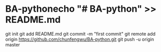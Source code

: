 # BA-pythonecho "# BA-python" >> README.md
git init
git add README.md
git commit -m "first commit"
git remote add origin https://github.com/chunfengwu/BA-python.git
git push -u origin master
